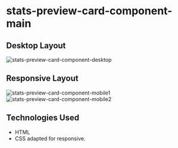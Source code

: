 # stats-preview-card-component-main


## Desktop Layout
![stats-preview-card-component-desktop](https://user-images.githubusercontent.com/91050670/189973212-354b7b76-c8a0-4282-a5ec-b388e84a5ab6.png)

## Responsive Layout

![stats-preview-card-component-mobile1](https://user-images.githubusercontent.com/91050670/189973359-9a59e882-6ba8-4a2d-8cf5-f701f1b0c4d4.png)
![stats-preview-card-component-mobile2](https://user-images.githubusercontent.com/91050670/189973395-17457847-a226-4e5a-b57e-29cc7f61d063.png)

## Technologies Used

- HTML 
- CSS adapted for responsive.
